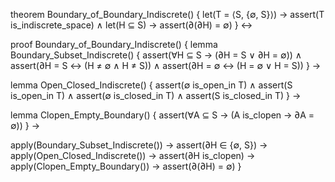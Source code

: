 theorem Boundary_of_Boundary_Indiscrete() {
  let(T = ⟨S, {∅, S}⟩) →
  assert(T is_indiscrete_space) ∧
  let(H ⊆ S) →
  assert(∂(∂H) = ∅)
} ↔

proof Boundary_of_Boundary_Indiscrete() {
  lemma Boundary_Subset_Indiscrete() {
    assert(∀H ⊆ S → (∂H = S ∨ ∂H = ∅)) ∧
    assert(∂H = S ↔ (H ≠ ∅ ∧ H ≠ S)) ∧
    assert(∂H = ∅ ↔ (H = ∅ ∨ H = S))
  } →
  
  lemma Open_Closed_Indiscrete() {
    assert(∅ is_open_in T) ∧
    assert(S is_open_in T) ∧
    assert(∅ is_closed_in T) ∧
    assert(S is_closed_in T)
  } →
  
  lemma Clopen_Empty_Boundary() {
    assert(∀A ⊆ S → (A is_clopen → ∂A = ∅))
  } →
  
  apply(Boundary_Subset_Indiscrete()) →
  assert(∂H ∈ {∅, S}) →
  apply(Open_Closed_Indiscrete()) →
  assert(∂H is_clopen) →
  apply(Clopen_Empty_Boundary()) →
  assert(∂(∂H) = ∅)
}